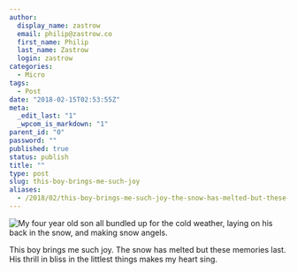 ```yaml
---
author:
  display_name: zastrow
  email: philip@zastrow.co
  first_name: Philip
  last_name: Zastrow
  login: zastrow
categories:
  - Micro
tags:
  - Post
date: "2018-02-15T02:53:55Z"
meta:
  _edit_last: "1"
  _wpcom_is_markdown: "1"
parent_id: "0"
password: ""
published: true
status: publish
title: ""
type: post
slug: this-boy-brings-me-such-joy
aliases:
  - /2018/02/this-boy-brings-me-such-joy-the-snow-has-melted-but-these-memories-last-his-thrill-in-bliss-in-the-littlest-things-makes-my-heart-sing/
---
```

<p><img src="/assets/2018/02/27579941_217917385451676_6480814468061200384_n.jpg" alt="My four year old son all bundled up for the cold weather, laying on his back in the snow, and making snow angels." /></p>
<p>This boy brings me such joy. The snow has melted but these memories last. His thrill in bliss in the littlest things makes my heart sing.</p>
